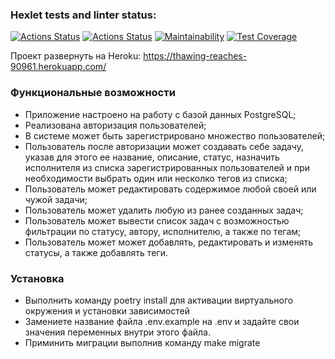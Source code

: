 ### Hexlet tests and linter status:
[![Actions Status](https://github.com/potemkuh/python-project-lvl4/workflows/hexlet-check/badge.svg)](https://github.com/potemkuh/python-project-lvl4/actions)
[![Actions Status](https://github.com/potemkuh/python-project-lvl4/workflows/Super-Linter/badge.svg)](https://github.com/potemkuh/python-project-lvl4/actions)
[![Maintainability](https://api.codeclimate.com/v1/badges/15cded7c44ba937ad39f/maintainability)](https://codeclimate.com/github/potemkuh/python-project-lvl4/maintainability)
[![Test Coverage](https://api.codeclimate.com/v1/badges/15cded7c44ba937ad39f/test_coverage)](https://codeclimate.com/github/potemkuh/python-project-lvl4/test_coverage)

Проект развернуть на Heroku: https://thawing-reaches-90961.herokuapp.com/

### Функциональные возможности
- Приложение настроено на работу с базой данных PostgreSQL;
- Реализована авторизация пользователей;
- В системе может быть зарегистрировано множество пользователей;
- Пользователь после авторизации может создавать себе задачу, указав для этого ее название, описание, статус, назначить исполнителя из списка зарегистрированных пользователей и при необходимости выбрать один или несколко тегов из списка;
- Пользователь может редактировать содержимое любой своей или чужой задачи;
- Пользователь может удалить любую из ранее созданных задач;
- Пользователь может вывести список задач с возможностью фильтрации по статусу, автору, исполнителю, а также по тегам;
- Пользователь может может добавлять, редактировать и изменять статусы, а также добавлять теги.

### Установка
- Выполнить команду poetry install для активации виртуального окружения и установки зависимостей
- Замениете название файла .env.example на .env и задайте свои значения переменных внутри этого файла.
- Приминить миграции выполнив команду make migrate